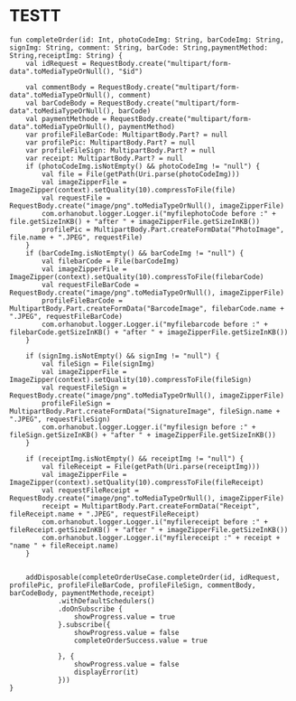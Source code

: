 # TESTT
    fun completeOrder(id: Int, photoCodeImg: String, barCodeImg: String, signImg: String, comment: String, barCode: String,paymentMethod: String,receiptImg: String) {
        val idRequest = RequestBody.create("multipart/form-data".toMediaTypeOrNull(), "$id")

        val commentBody = RequestBody.create("multipart/form-data".toMediaTypeOrNull(), comment)
        val barCodeBody = RequestBody.create("multipart/form-data".toMediaTypeOrNull(), barCode)
        val paymentMethode = RequestBody.create("multipart/form-data".toMediaTypeOrNull(), paymentMethod)
        var profileFileBarCode: MultipartBody.Part? = null
        var profilePic: MultipartBody.Part? = null
        var profileFileSign: MultipartBody.Part? = null
        var receipt: MultipartBody.Part? = null
        if (photoCodeImg.isNotEmpty() && photoCodeImg != "null") {
            val file = File(getPath(Uri.parse(photoCodeImg)))
            val imageZipperFile = ImageZipper(context).setQuality(10).compressToFile(file)
            val requestFile = RequestBody.create("image/png".toMediaTypeOrNull(), imageZipperFile)
            com.orhanobut.logger.Logger.i("myfilephotoCode before :" + file.getSizeInKB() + "after " + imageZipperFile.getSizeInKB())
            profilePic = MultipartBody.Part.createFormData("PhotoImage", file.name + ".JPEG", requestFile)
        }
        if (barCodeImg.isNotEmpty() && barCodeImg != "null") {
            val filebarCode = File(barCodeImg)
            val imageZipperFile = ImageZipper(context).setQuality(10).compressToFile(filebarCode)
            val requestFileBarCode = RequestBody.create("image/png".toMediaTypeOrNull(), imageZipperFile)
            profileFileBarCode = MultipartBody.Part.createFormData("BarcodeImage", filebarCode.name + ".JPEG", requestFileBarCode)
            com.orhanobut.logger.Logger.i("myfilebarcode before :" + filebarCode.getSizeInKB() + "after " + imageZipperFile.getSizeInKB())
        }

        if (signImg.isNotEmpty() && signImg != "null") {
            val fileSign = File(signImg)
            val imageZipperFile = ImageZipper(context).setQuality(10).compressToFile(fileSign)
            val requestFileSign = RequestBody.create("image/png".toMediaTypeOrNull(), imageZipperFile)
            profileFileSign = MultipartBody.Part.createFormData("SignatureImage", fileSign.name + ".JPEG", requestFileSign)
            com.orhanobut.logger.Logger.i("myfilesign before :" + fileSign.getSizeInKB() + "after " + imageZipperFile.getSizeInKB())
        }

        if (receiptImg.isNotEmpty() && receiptImg != "null") {
            val fileReceipt = File(getPath(Uri.parse(receiptImg)))
            val imageZipperFile = ImageZipper(context).setQuality(10).compressToFile(fileReceipt)
            val requestFileReceipt = RequestBody.create("image/png".toMediaTypeOrNull(), imageZipperFile)
            receipt = MultipartBody.Part.createFormData("Receipt", fileReceipt.name + ".JPEG", requestFileReceipt)
            com.orhanobut.logger.Logger.i("myfilereceipt before :" + fileReceipt.getSizeInKB() + "after " + imageZipperFile.getSizeInKB())
            com.orhanobut.logger.Logger.i("myfilereceipt :" + receipt + "name " + fileReceipt.name)
        }


        addDisposable(completeOrderUseCase.completeOrder(id, idRequest, profilePic, profileFileBarCode, profileFileSign, commentBody, barCodeBody, paymentMethode,receipt)
                .withDefaultSchedulers()
                .doOnSubscribe {
                    showProgress.value = true
                }.subscribe({
                    showProgress.value = false
                    completeOrderSuccess.value = true

                }, {
                    showProgress.value = false
                    displayError(it)
                }))
    }
